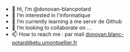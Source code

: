 - 👋 Hi, I’m @donovan-blancpotard
- 👀 I’m interested in  l'informatique
- 🌱 I’m currently learning  à me servir de Github
- 💞️ I’m looking to collaborate on  ...
- 📫 How to reach me  : par mail  donovan.blanc-potard@etu.umontpellier.fr

<!---
donovan-blancpotard/donovan-blancpotard is a ✨ special ✨ repository because its `README.md` (this file) appears on your GitHub profile.
You can click the Preview link to take a look at your changes.
--->
